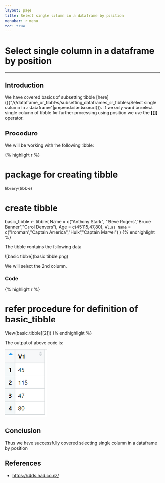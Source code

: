 ```yaml
---
layout: page
title: Select single column in a dataframe by position
menubar: r_menu
toc: true
---
```


# Select single column in a dataframe by position

-------------------------------------------------------------------

## Introduction

We have covered basics of subsetting tibble [here]({{"/r/dataframe_or_tibbles/subsetting_dataframes_or_tibbles/Select single column in a dataframe"|prepend:site.baseurl}}). If we only want to select single column of tibble for further processing using position we use the **[[]]** operator.

## Procedure

We will be working with the following tibble:

{% highlight r %} 
# package for creating tibble
library(tibble)

# create tibble
basic_tibble <- tibble(
  Name = c("Anthony Stark", "Steve Rogers","Bruce Banner","Carol Denvers"),
  Age = c(45,115,47,80),
  `Alias Name` = c("Ironman","Captain America","Hulk","Captain Marvel")
  )
{% endhighlight %}

The tibble contains the following data:

![basic tibble](basic tibble.png)

We will select the 2nd column.

### Code

{% highlight r %} 
# refer procedure for definition of basic_tibble
View(basic_tibble[[2]])
{% endhighlight %}

The output of above code is:

![position](position.png)

## Conclusion

Thus we have successfully covered selecting single column in a dataframe by position.

## References
- https://r4ds.had.co.nz/